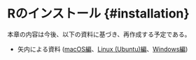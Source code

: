 # Rのインストール {#installation}



本章の内容は今後、以下の資料に基づき、再作成する予定である。

* 矢内による資料 ([macOS編](https://yukiyanai.github.io/jp/resources/docs/install-R_macOS.pdf)、[Linux (Ubuntu)編](https://yukiyanai.github.io/jp/resources/docs/install-R_ubuntu.pdf)、[Windows編](https://yukiyanai.github.io/jp/resources/docs/install-R_windows.pdf))

<!--
## Rのインストール {#install-R}

### macOSの場合

#### 前準備

* Xcodeの入手
    * Command Line Tools?
* XQuartz
* clang, gfortran, tcltk?
* http://mac.r-project.org/tools/

#### Rのダウンロードとインストール

### Linuxの場合

Linuxの場合、ディストリビューション (distribution)[^dist]によってインストール方法がやや異なります。詳細は[CRAN](https://cran.r-project.org/index.html)を参照して頂きますが、ここでは個人用OSとして広く使われている[Ubuntu](https://jp.ubuntu.com/) 18.04.4 LTSの例を紹介します。

[^dist]: よく使われるディストリビューションとしては[Debian](https://www.debian.org)系とRed Hat系があります。シェアトップレベルの[Ubuntu](https://ubuntu.com)と[Mint](https://www.linuxmint.com)はDebian系です。ちなみに、個人向けのRed Hat Linuxは開発中止され、現在は[Fedora](https://getfedora.org)に受け継がれています。Red Hat系ではFedoraだけでなく、[CentOS](https://www.centos.org)も広く使われています。最近は[arch linux](https://www.archlinux.org)系の[manjaro linux](https://manjaro.org)も人気です。人気ディストリビューションにつしては[DistroWatch.com](https://distrowatch.com/dwres.php?resource=popularity)から最新ランキングを確認してください。

\begin{figure}

{\centering \includegraphics[width=1\linewidth]{Figures/Installation/R_Ubuntu1} 

}

\caption{Terminalの起動}(\#fig:unnamed-chunk-1)
\end{figure}

まず、Terminal (端末)を立ち上げます。Terminalはデスクトップ画面で右クリックし、「Open Terminal (端末を開く)」を選択します。Terminalプロンプト上に以下のように入力します。

```
sudo apt-get install r-base
```

パスワードを入力すれば、Rがインストールされます。インストールされたRするにはいくつかの方法があります。1つ目はTerminal上で

```
R
```

と入力するだけです。

\begin{figure}

{\centering \includegraphics[width=1\linewidth]{Figures/Installation/R_Ubuntu2} 

}

\caption{Applicationから起動1}(\#fig:unnamed-chunk-2)
\end{figure}

2つ目の方法はApplicationから開く方法です。Ubuntuの左上の「Activities (アクティビティ)」または、左下のボタンをクリックします。

\begin{figure}

{\centering \includegraphics[width=1\linewidth]{Figures/Installation/R_Ubuntu3} 

}

\caption{Applicationから起動2}(\#fig:unnamed-chunk-3)
\end{figure}

上段中央の検索で「R」を入力し、検索結果からRを選択します。

\begin{figure}

{\centering \includegraphics[width=1\linewidth]{Figures/Installation/R_Ubuntu4} 

}

\caption{R Console}(\#fig:linux-r-console)
\end{figure}

図\@ref(fig:linux-r-console)のような画面が表示されたらRはインストールは完了です。

### Windowsの場合

<center>
    <font color="red"><b>R 4.0.0ではOneDriveとの同期問題がなくなったという噂も...?</b></font>
</center>

#### 前準備

Rをインストールする前に以下の2点を確認します。

1. 自分のWindowsがOneDriveと連携している[^winproblem1]
2. ユーザー名が日本語になっている[^winproblem2]

[^winproblem1]: この場合、パッケージのインストールがうまくできない可能性があります。
[^winproblem2]: RStudioが起動しない可能性があります。

一つ以上当てはまる場合、以下の手順で前準備をします。どれも該当しない場合、次節に移りましょう。

**OneDriveとの連携を確認する方法**

1. そもそもOneDriveがインストールされていないなら、問題ありません。
2. タスクバー (画面下段のバー)の右側にあるOneDriveのアイコンをクリックし、「その他」>「設定」
3. 「バックアップ」タブの「バックアップを管理」をクリック
4. 真ん中の「ドキュメント」の列に「**ファイルはバックアップされました**」と表示されている場合、WindowsとOneDriveが連携していることを意味します。

**OneDirveとの連携を解除する方法**

5. 「バックアップを停止」をクリックします[^onedrive1]。

[^onedrive1]: 普段OneDriveのバックアップ機能を使用している場合、この方法は推奨できません。

**ユーザー名の確認方法**

1. 「設定」>「アカウント」
2. でかいアイコンの下にユーザー名が表示されていますが、ここが日本語になっていると、ユーザー名は日本語ということになります。

**解決方法**

新しいユーザーを生成するのが手っ取り早いです。詳しい手順は[ここ](https://support.microsoft.com/ja-jp/help/4026923/windows-10-create-a-local-user-or-administrator-account)から確認できます。

#### Rのダウンロードとインストール

\begin{figure}

{\centering \includegraphics[width=1\linewidth]{Figures/Installation/R_Windows1} 

}

\caption{Rのインストール1 (Windows)}(\#fig:unnamed-chunk-4)
\end{figure}

CRAN (https://cran.r-project.org/)にアクセスし、「Download R for Windows」を選択します。

\begin{figure}

{\centering \includegraphics[width=1\linewidth]{Figures/Installation/R_Windows2} 

}

\caption{Rのインストール2 (Windows)}(\#fig:unnamed-chunk-5)
\end{figure}

「base」を選択します。

\begin{figure}

{\centering \includegraphics[width=1\linewidth]{Figures/Installation/R_Windows3} 

}

\caption{Rのインストール3 (Windows)}(\#fig:unnamed-chunk-6)
\end{figure}

「Download R x.x.x for Windows」を選択し、インストーラーをダウンロードします。

インストールの途中、コンポーネントの選択画面が表示されます。「Core File」と「Message translation」にはチェックを入れますが、自分のパソコンのbitによって32bitか64bitかが決まります。多くの場合、64bitで問題ありませんが、以下のような方法で確認できます。

\begin{figure}

{\centering \includegraphics[width=0.5\linewidth]{Figures/Installation/R_Windows_Pre1} 

}

\caption{bitの確認 (1)}(\#fig:unnamed-chunk-7)
\end{figure}

1. デスクトップ画面のPCを**右クリック**し、「プロパティ」を選択

\begin{figure}

{\centering \includegraphics[width=1\linewidth]{Figures/Installation/R_Windows_Pre2} 

}

\caption{bitの確認 (2)}(\#fig:unnamed-chunk-8)
\end{figure}

2. 「システムの種類」を確認

#### Rtoolsのインストール

---

## .Rprofileの設定 {#rbasic-profile}

---

## RStudio {#install-rstudio}

### RStudioのインストール

RStudioのインストール方法はもっと簡単です。

\begin{figure}

{\centering \includegraphics[width=1\linewidth]{Figures/Installation/RStudio1} 

}

\caption{RStudioのインストール1}(\#fig:unnamed-chunk-9)
\end{figure}

まず、RStudioのホームページ (https://rstudio.com)にアクセスし、「Download」をクリックします。

\begin{figure}

{\centering \includegraphics[width=1\linewidth]{Figures/Installation/RStudio2} 

}

\caption{RStudioのインストール2}(\#fig:unnamed-chunk-10)
\end{figure}

RStudio Desktopの「Download」を選択します。

\begin{figure}

{\centering \includegraphics[width=1\linewidth]{Figures/Installation/RStudio3} 

}

\caption{RStudioのインストール3}(\#fig:unnamed-chunk-11)
\end{figure}

自分のOSに合ったインストーラーをダウンロードします[^rstudio-ubuntu]。

[^rstudio-ubuntu]: Linuxの場合、OSとそのバージョンによってダウンロードするインストーラーが異なります。現時点 (2020年3月)におけるUbuntuの安定版は18.0.4.4ですので、この場合、「Ubuntu 18/Debian 10」を選択します。

ダウンロードしたインストーラーを実行すると、

* macOSの場合、RStudioのアイコンをApplicationフォルダーに移動させます。
* Ubuntuの場合、Ubuntu Softwareが起動されます。「Install」をクリックするだけです。
* Windowsの場合、自動的にインストーラーが起動されます。指示に従ってインストールします。

### RStudioの起動と設定

とりあえずインスールされたRStudioを立ち上げてみましょう。図\@ref(fig:RStudio1)のおような画面が表示されたら問題なくRStudioがインストールされていると考えて良いでしょう。図\@ref(fig:RStudio1)と完全に同じ画面が表示されなくても問題ゴザ会いません。

\begin{figure}

{\centering \includegraphics[width=1\linewidth]{Figures/Installation/RStudio_Setting1} 

}

\caption{RStudioの初期画面}(\#fig:RStudio1)
\end{figure}

### RStudioの設定

このままでもRプログラミングはできます。前章で説明したように、RStudioのようなIDEはプログラミングにおける有能な秘書さんです。もっと自分の好みに合わせてカスタマイズすれば、コーディングも捗るでしょう。せっかくIDEをインストールしましたし、より便利に使えるようにRStudioの設定を変えてみましょう。

1. RStudioの設定を変えるには「Tools」の「Global Option」を選択します。

2. 左側から「General」を選択します。

3. 左側から「Code」を選択します。
    * 「Editing」タブを選択します。
    * 「Display」タブを選択します。


最後にRStudio画面の設定をしましょう。今のままでももんだいありませんが、快適なコーディングのためには、できる限りコードの画面を大きくする必要があります。そのためには、あまり使わない機能はどこかの領域に集め、最終的には最小化させて見えないようにします。

1. メニュー「Tools」から「Global Option」を選択します。
2. 左側から「Pane」を選択します。
3. それぞれの領域を図\@ref(fig:PaneExample)のように設定します。
    * ちなみに、RStudioのテーマやフォントなどの設定は「Apperance」から調整できます。
4. 「OK」を押してRStudioの画面に戻ったら、左下Paneの最小化ボタン (図\@ref(fig:PaneExample)の赤い四角形)をクリックし、最小化します。

\begin{figure}

{\centering \includegraphics[width=1\linewidth]{Figures/Installation/RStudio_Setting4} 

}

\caption{Pane設定後}(\#fig:PaneExample)
\end{figure}

---
-->

